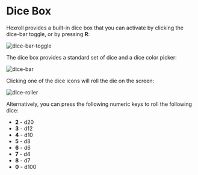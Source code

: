 # Dice Box

Hexroll provides a built-in dice box that you can activate by clicking the dice-bar toggle, or by pressing **R**:

![dice-bar-toggle](/images/dicebar-toggle.jpg)

The dice box provides a standard set of dice and a dice color picker:

![dice-bar](/images/dice-bar.jpg)

Clicking one of the dice icons will roll the die on the screen:

![dice-roller](/images/dice-roller.jpg)

Alternatively, you can press the following numeric keys to roll the following dice:

- **2** - d20
- **3** - d12
- **4** - d10
- **5** - d8
- **6** - d6
- **7** - d4
- **8** - d7
- **0** - d100
